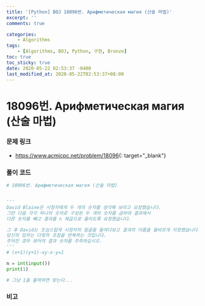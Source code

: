 ```yaml
---
title: '[Python] BOJ 18096번. Арифметическая магия (산술 마법)'
excerpt: ''
comments: true

categories:
    - Algorithms
tags:
    - [Algorithms, BOJ, Python, 구현, Bronze]
toc: true
toc_sticky: true
date: 2020-05-22 02:53:37 -0400
last_modified_at: 2020-05-22T02:53:37+08:00
---
```


# 18096번. Арифметическая магия (산술 마법)

### 문제 링크

-   <https://www.acmicpc.net/problem/18096>{: target="\_blank"}

### 풀이 코드

```python
# 18096번. Арифметическая магия (산술 마법)


'''
David Blaine은 시청자에게 두 개의 숫자를 생각해 보라고 요청했습니다.
그런 다음 각각 하나의 숫자로 구성된 두 개의 숫자를 곱하여 결과에서
다른 숫자를 빼고 결과를 n 제곱으로 올리도록 요청했습니다.

그 후 David는 조심스럽게 시청자의 얼굴을 들여다보고 결과의 이름을 올바르게 지정했습니다.
당신의 임무는 다윗의 초점을 반복하는 것입니다.
주어진 경우 뷰어의 결과 숫자를 추측하십시오.
'''
# (x+1)(y+1)-xy-x-y=1

n = int(input())
print(1)

# 그냥 1을 출력하면 맞는다...
```

### 비고
